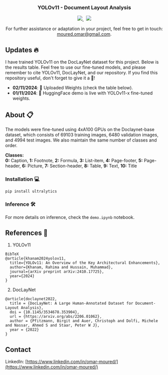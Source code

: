 <div align="center">

<h3 align="center">YOLOv11 - Document Layout Analysis</h3>
</div>

<p align="center">
  <a href="https://huggingface.co/spaces/omoured/YOLOv10-Document-Layout-Analysis">
    <img src="https://img.shields.io/badge/%F0%9F%A4%97%20Interactive%20Demo%20on%20Hugging%20Face-blue"/>
  </a>
  &nbsp;
  <a href="https://colab.research.google.com/github/moured/YOLOv10-Document-Layout-Analysis/blob/main/demo.ipynb">
    <img src="https://colab.research.google.com/assets/colab-badge.svg"/>
  </a>
</p>

<p align="center">
  For further assistance or adaptation in your project, feel free to get in touch: <a href="mailto:moured.omar@gmail.com">moured.omar@gmail.com</a>.
</p>

<!--
  <p align="center">
    Trained on DocLayNet dataset
    <br />
    <a href="https://huggingface.co/spaces/linhdo/document-layout-analysis">Live HuggingFace Demo</a>
    ·
    <a href="https://github.com/THU-MIG/yolov10">Visit YOLOv10</a>
    ·
    <a href="https://github.com/LynnHaDo/Document-Layout-Analysis/issues">Request Feature or Report Problem</a>
  </p>
</div>
-->

## Updates 🔥

I have trained YOLOv11 on the DocLayNet dataset for this project. Below is the results table. Feel free to use our fine-tuned models, and please remember to cite YOLOv11, DocLayNet, and our repository. If you find this repository useful, don't forget to give it a 🌟!

- **02/11/2024**: 🚀 Uploaded Weights (check the table below).
- **01/11/2024**: 🤗 HuggingFace demo is live with YOLOv11-x fine-tuned weights.

<!-- ABOUT THE PROJECT -->
## About 📋

The models were fine-tuned using 4xA100 GPUs on the Doclaynet-base dataset, which consists of 69103 training images, 6480 validation images, and 4994 test images. We also maintain the same number of classes and order.

**Classes:**  
**0:** Caption, **1:** Footnote, **2:** Formula, **3:** List-item, **4:** Page-footer, **5:** Page-header, **6:** Picture, **7:** Section-header, **8:** Table, **9:** Text, **10:** Title

### Installation 💻
```
pip install ultralytics
```

### Inference 🛠️
For more details on inference, check the `demo.ipynb` notebook.


## References 📝

1. YOLOv11
```
BibTeX
@article{khanam2024yolov11,
  title={YOLOv11: An Overview of the Key Architectural Enhancements},
  author={Khanam, Rahima and Hussain, Muhammad},
  journal={arXiv preprint arXiv:2410.17725},
  year={2024}
}
```

   
2. DocLayNet
```
@article{doclaynet2022,
  title = {DocLayNet: A Large Human-Annotated Dataset for Document-Layout Analysis},  
  doi = {10.1145/3534678.353904},
  url = {https://arxiv.org/abs/2206.01062},
  author = {Pfitzmann, Birgit and Auer, Christoph and Dolfi, Michele and Nassar, Ahmed S and Staar, Peter W J},
  year = {2022}
}
```

## Contact
LinkedIn: [https://www.linkedin.com/in/omar-moured/](https://www.linkedin.com/in/omar-moured/)
